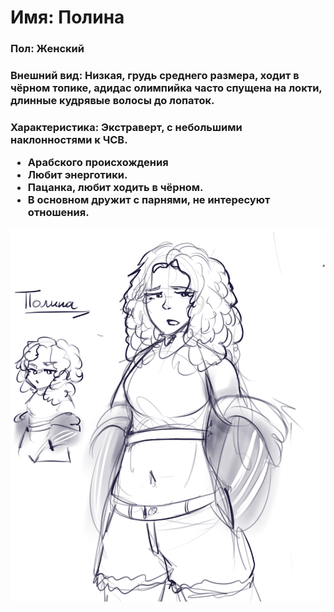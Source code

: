 
<h1><b>Имя</b>: Полина</h1>

<h3><b>Пол:</b> Женский </h3> 
<h3><b>Внешний вид:</b> Низкая, грудь среднего размера, ходит в чёрном топике, адидас олимпийка часто спущена на локти, длинные кудрявые волосы до лопаток.</h3> 
<h3><b>Характеристика: </b>
Экстраверт, с небольшими наклонностями к ЧСВ. 

- Арабского происхождения 
- Любит энерготики.
- Пацанка, любит ходить в чёрном. 
- В основном дружит с парнями, не интересуют отношения.
</h3> 

<img src="img/polina.png"></img>